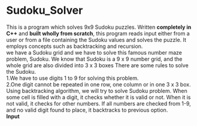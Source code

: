 # Sudoku_Solver
   This is a program which solves 9x9 Sudoku puzzles. Written __completely in C++__ and __built wholly from scratch__, this program reads input either from a user or from a    file containing the Sudoku values and solves the puzzle. It employs concepts such as backtracking and recursion.\
 we have a Sudoku grid and we have to solve this famous number maze problem, Sudoku. We know that Sudoku is a 9 x 9 number grid, and the whole grid are also divided into 3 x 3   boxes There are some rules to solve the Sudoku.\
   1.We have to use digits 1 to 9 for solving this problem.\
   2.One digit cannot be repeated in one row, one column or in one 3 x 3 box.\
Using backtracking algorithm, we will try to solve Sudoku problem. When some cell is filled with a digit, it checks whether it is valid or not. When it is not valid, it checks for other numbers. If all numbers are checked from 1-9, and no valid digit found to place, it backtracks to previous option.\
__Input__
   
